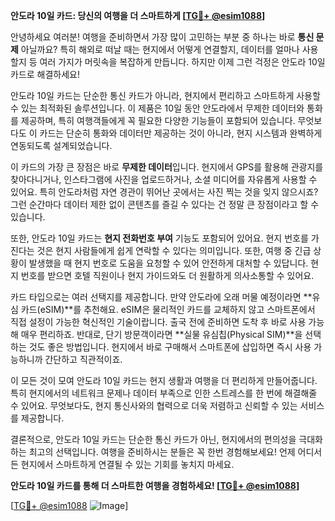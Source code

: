 **안도라 10일 카드: 당신의 여행을 더 스마트하게 [[TG💪+ @esim1088](https://t.me/s/esim1088)]**

안녕하세요 여러분! 여행을 준비하면서 가장 많이 고민하는 부분 중 하나는 바로 **통신 문제** 아닐까요? 특히 해외로 떠날 때는 현지에서 어떻게 연결할지, 데이터를 얼마나 사용할지 등 여러 가지가 머릿속을 복잡하게 만듭니다. 하지만 이제 그런 걱정은 안도라 10일 카드로 해결하세요!

안도라 10일 카드는 단순한 통신 카드가 아니라, 현지에서 편리하고 스마트하게 사용할 수 있는 최적화된 솔루션입니다. 이 제품은 10일 동안 안도라에서 무제한 데이터와 통화를 제공하며, 특히 여행객들에게 꼭 필요한 다양한 기능들이 포함되어 있습니다. 무엇보다도 이 카드는 단순히 통화와 데이터만 제공하는 것이 아니라, 현지 시스템과 완벽하게 연동되도록 설계되었습니다.

이 카드의 가장 큰 장점은 바로 **무제한 데이터**입니다. 현지에서 GPS를 활용해 관광지를 찾아다니거나, 인스타그램에 사진을 업로드하거나, 소셜 미디어를 자유롭게 사용할 수 있어요. 특히 안도라처럼 자연 경관이 뛰어난 곳에서는 사진 찍는 것을 잊지 않으시죠? 그런 순간마다 데이터 제한 없이 콘텐츠를 즐길 수 있다는 건 정말 큰 장점이라고 할 수 있습니다.

또한, 안도라 10일 카드는 **현지 전화번호 부여** 기능도 포함되어 있어요. 현지 번호를 가진다는 것은 현지 사람들에게 쉽게 연락할 수 있다는 의미입니다. 또한, 여행 중 긴급 상황이 발생했을 때 현지 번호로 도움을 요청할 수 있어 안전하게 대처할 수 있답니다. 현지 번호를 받으면 호텔 직원이나 현지 가이드와도 더 원활하게 의사소통할 수 있어요.

카드 타입으로는 여러 선택지를 제공합니다. 만약 안도라에 오래 머물 예정이라면 **유심 카드(eSIM)**를 추천해요. eSIM은 물리적인 카드를 교체하지 않고 스마트폰에서 직접 설정이 가능한 혁신적인 기술이랍니다. 출국 전에 준비하면 도착 후 바로 사용 가능해 매우 편리하죠. 반대로, 단기 방문객이라면 **실물 유심칩(Physical SIM)**을 선택하는 것도 좋은 방법입니다. 현지에서 바로 구매해서 스마트폰에 삽입하면 즉시 사용 가능하니까 간단하고 직관적이죠.

이 모든 것이 모여 안도라 10일 카드는 현지 생활과 여행을 더 편리하게 만들어줍니다. 특히 현지에서의 네트워크 문제나 데이터 부족으로 인한 스트레스를 한 번에 해결해줄 수 있어요. 무엇보다도, 현지 통신사와의 협력으로 더욱 저렴하고 신뢰할 수 있는 서비스를 제공합니다.

결론적으로, 안도라 10일 카드는 단순한 통신 카드가 아닌, 현지에서의 편의성을 극대화하는 최고의 선택입니다. 여행을 준비하시는 분들은 꼭 한번 경험해보세요! 언제 어디서든 현지에서 스마트하게 연결될 수 있는 기회를 놓치지 마세요.

**안도라 10일 카드를 통해 더 스마트한 여행을 경험하세요! [[TG💪+ @esim1088](https://t.me/s/esim1088)]**

[[TG💪+ @esim1088](https://t.me/s/esim1088) ![Image](https://i.postimg.cc/Y0z9fWf4/image.png)]